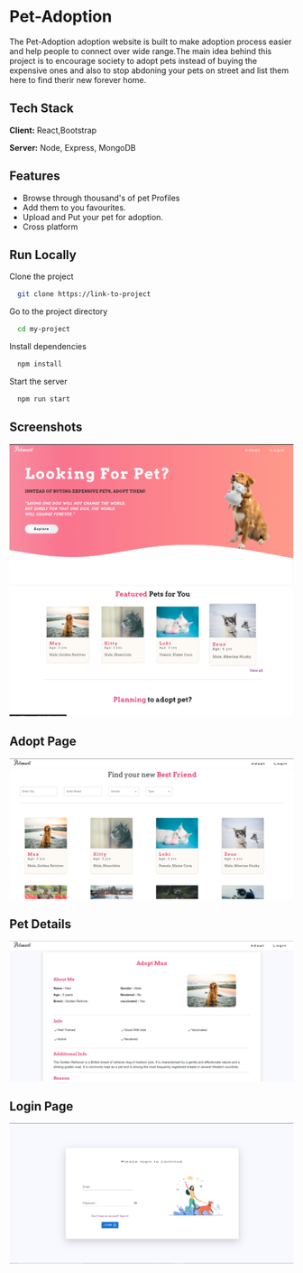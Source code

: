 
# Pet-Adoption

The Pet-Adoption adoption website is built to make adoption process easier and help people to connect over wide range.The main idea behind this project is to encourage society to adopt pets instead of buying the expensive ones and also to stop abdoning your pets on street and list them here to find therir new forever home.



## Tech Stack

**Client:** React,Bootstrap

**Server:** Node, Express, MongoDB


## Features

- Browse through thousand's of pet Profiles
- Add them to you favourites.
- Upload and Put your pet for adoption.
- Cross platform


## Run Locally

Clone the project

```bash
  git clone https://link-to-project
```

Go to the project directory

```bash
  cd my-project
```

Install dependencies

```bash
  npm install
```

Start the server

```bash
  npm run start
```



## Screenshots

![App Screenshot](https://github.com/Vinayak-Kadam-18/Pet-Adoption-Website/blob/master/screenshots/1.png?raw=true)
![App Screenshot](https://github.com/Vinayak-Kadam-18/Pet-Adoption-Website/blob/master/screenshots/2.png?raw=true)


## Adopt Page
![App Screenshot](https://github.com/Vinayak-Kadam-18/Pet-Adoption-Website/blob/master/screenshots/3.png?raw=true)


## Pet Details
![App Screenshot](https://github.com/Vinayak-Kadam-18/Pet-Adoption-Website/blob/master/screenshots/4.png?raw=true)

## Login Page
![App Screenshot](https://github.com/Vinayak-Kadam-18/Pet-Adoption-Website/blob/master/screenshots/5.png?raw=true)
